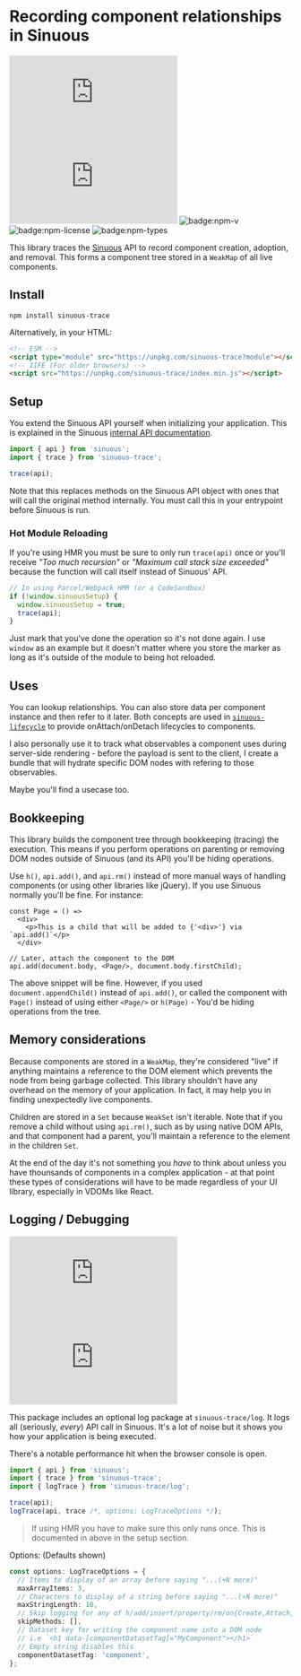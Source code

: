 # Recording component relationships in Sinuous

![badge:min+gzip](https://img.badgesize.io/https://unpkg.com/sinuous-trace/index.js?compression=gzip&label=min%2Bgzip&style=flat-square)
![badge:min](https://img.badgesize.io/https://unpkg.com/sinuous-trace/index.js?label=min&style=flat-square)
![badge:npm-v](https://flat.badgen.net/npm/v/sinuous-trace)
![badge:npm-license](https://flat.badgen.net/npm/license/sinuous-trace)
![badge:npm-types](https://flat.badgen.net/npm/types/sinuous-trace)

This library traces the [Sinuous][1] API to record component creation, adoption,
and removal. This forms a component tree stored in a `WeakMap` of all live
components.

## Install

```
npm install sinuous-trace
```

Alternatively, in your HTML:

```html
<!-- ESM -->
<script type="module" src="https://unpkg.com/sinuous-trace?module"></script>
<!-- IIFE (For older browsers) -->
<script src="https://unpkg.com/sinuous-trace/index.min.js"></script>
```

## Setup

You extend the Sinuous API yourself when initializing your application. This is
explained in the Sinuous [internal API documentation][2].

```ts
import { api } from 'sinuous';
import { trace } from 'sinuous-trace';

trace(api);
```

Note that this replaces methods on the Sinuous API object with ones that will
call the original method internally. You must call this in your entrypoint
before Sinuous is run.

### Hot Module Reloading

If you're using HMR you must be sure to only run `trace(api)` once or you'll
receive _"Too much recursion"_ or _"Maximum call stack size exceeded"_ because
the function will call itself instead of Sinuous' API.

```ts
// In using Parcel/Webpack HMR (or a CodeSandbox)
if (!window.sinuousSetup) {
  window.sinuousSetup = true;
  trace(api);
}
```

Just mark that you've done the operation so it's not done again. I use `window`
as an example but it doesn't matter where you store the marker as long as it's
outside of the module to being hot reloaded.

## Uses

You can lookup relationships. You can also store data per component instance and
then refer to it later. Both concepts are used in [`sinuous-lifecycle`][3] to
provide onAttach/onDetach lifecycles to components.

I also personally use it to track what observables a component uses during
server-side rendering - before the payload is sent to the client, I create a
bundle that will hydrate specific DOM nodes with refering to those observables.

Maybe you'll find a usecase too.

## Bookkeeping

This library builds the component tree through bookkeeping (tracing) the
execution. This means if you perform operations on parenting or removing DOM
nodes outside of Sinuous (and its API) you'll be hiding operations.

Use `h()`, `api.add()`, and `api.rm()` instead of more manual ways of handling
components (or using other libraries like jQuery). If you use Sinuous normally
you'll be fine. For instance:

```tsx
const Page = () =>
  <div>
    <p>This is a child that will be added to {'<div>'} via `api.add()`</p>
  </div>

// Later, attach the component to the DOM
api.add(document.body, <Page/>, document.body.firstChild);
```

The above snippet will be fine. However, if you used `document.appendChild()`
instead of `api.add()`, or called the component with `Page()` instead of using
either `<Page/>` or `h(Page)` - You'd be hiding operations from the tree.

## Memory considerations

Because components are stored in a `WeakMap`, they're considered "live" if
anything maintains a reference to the DOM element which prevents the node from
being garbage collected. This library shouldn't have any overhead on the memory
of your application. In fact, it may help you in finding unexpectedly live
components.

Children are stored in a `Set` because `WeakSet` isn't iterable. Note that if
you remove a child without using `api.rm()`, such as by using native DOM APIs,
and that component had a parent, you'll maintain a reference to the element in
the children `Set`.

At the end of the day it's not something you _have_ to think about unless you
have thounsands of components in a complex application - at that point these
types of considerations will have to be made regardless of your UI library,
especially in VDOMs like React.

## Logging / Debugging

![badge:min+gzip](https://img.badgesize.io/https://unpkg.com/sinuous-trace/log/index.js?compression=gzip&label=min%2Bgzip&style=flat-square)
![badge:min](https://img.badgesize.io/https://unpkg.com/sinuous-trace/log/index.js?label=min&style=flat-square)

This package includes an optional log package at `sinuous-trace/log`. It logs
all (seriously, _every_) API call in Sinuous. It's a lot of noise but it shows
you how your application is being executed.

There's a notable performance hit when the browser console is open.

```ts
import { api } from 'sinuous';
import { trace } from 'sinuous-trace';
import { logTrace } from 'sinuous-trace/log';

trace(api);
logTrace(api, trace /*, options: LogTraceOptions */);
```

> If using HMR you have to make sure this only runs once. This is documented in
> above in the setup section.

Options: (Defaults shown)

```ts
const options: LogTraceOptions = {
  // Items to display of an array before saying "...(+N more)"
  maxArrayItems: 3,
  // Characters to display of a string before saying "...(+N more)"
  maxStringLength: 10,
  // Skip logging for any of h/add/insert/property/rm/on{Create,Attach,Detach}
  skipMethods: [],
  // Dataset key for writing the component name into a DOM node
  // i.e `<h1 data-[componentDatasetTag]="MyComponent"></h1>`
  // Empty string disables this
  componentDatasetTag: 'component',
};
```

[1]: https://sinuous.dev
[2]: https://github.com/luwes/sinuous#internal-api
[3]: https://gitlab.com/nthm/sinuous-packages/-/tree/work/sinuous-lifecycle
